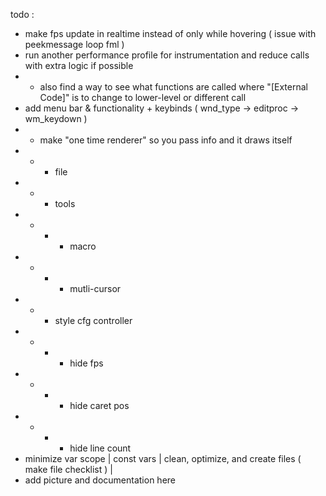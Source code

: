 todo :
- make fps update in realtime instead of only while hovering ( issue with peekmessage loop fml )
- run another performance profile for instrumentation and reduce calls with extra logic if possible
- - also find a way to see what functions are called where "[External Code]" is to change to lower-level or different call
- add menu bar & functionality + keybinds ( wnd_type -> editproc -> wm_keydown )
- - make "one time renderer" so you pass info and it draws itself
- - - file
- - - tools
- - - - macro
- - - - mutli-cursor
- - - style cfg controller
- - - - hide fps
- - - - hide caret pos
- - - - hide line count
- minimize var scope | const vars | clean, optimize, and create files ( make file checklist ) |
- add picture and documentation here